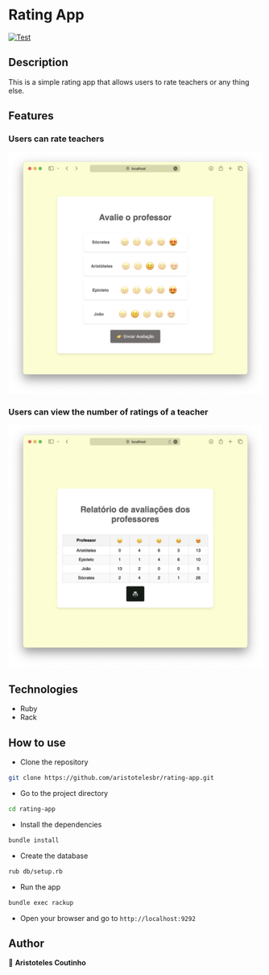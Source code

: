 # Rating App

[![Test](https://github.com/aristotelesbr/rating_app/actions/workflows/test.yaml/badge.svg?branch=main)](https://github.com/aristotelesbr/rating_app/actions/workflows/test.yaml)

## Description

This is a simple rating app that allows users to rate teachers or any thing else.

## Features

### Users can rate teachers

![rate a teacher](https://raw.githubusercontent.com/aristotelesbr/rating_app/main/docs/images/rate_a_teacher.png)

### Users can view the number of ratings of a teacher

![View rating](https://raw.githubusercontent.com/aristotelesbr/rating_app/main/docs/images/view_ratings.png)

## Technologies

- Ruby
- Rack

## How to use

- Clone the repository

```bash
git clone https://github.com/aristotelesbr/rating-app.git
```

- Go to the project directory

```bash
cd rating-app
```

- Install the dependencies

```bash
bundle install
```

- Create the database

```bash
rub db/setup.rb
```

- Run the app

```bash
bundle exec rackup
```

- Open your browser and go to `http://localhost:9292`

## Author

👤 **Aristoteles Coutinho**
